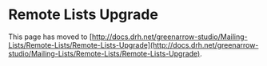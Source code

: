 # Remote Lists Upgrade

This page has moved to [http://docs.drh.net/greenarrow-studio/Mailing-Lists/Remote-Lists/Remote-Lists-Upgrade](http://docs.drh.net/greenarrow-studio/Mailing-Lists/Remote-Lists/Remote-Lists-Upgrade).

